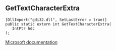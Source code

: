 ## GetTextCharacterExtra

```
[DllImport("gdi32.dll", SetLastError = true)]
public static extern int GetTextCharacterExtra(
   IntPtr hdc
);
```

[Microsoft documentation](https://docs.microsoft.com/en-us/windows/win32/api/wingdi/nf-wingdi-gettextcharacterextra)
